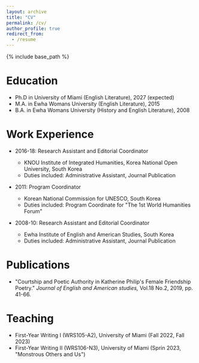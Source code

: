 ```yaml
---
layout: archive
title: "CV"
permalink: /cv/
author_profile: true
redirect_from:
  - /resume
---
```


{% include base_path %}

Education
======
* Ph.D in University of Miami (English Literature), 2027 (expected)
* M.A. in Ewha Womans University (English Literature), 2015
* B.A. in Ewha Womans University (History and English Literature), 2008
  

Work Experience
======
* 2016-18: Research Assistant and Editorial Coordinator
  * KNOU Institute of Integrated Humanities, Korea National Open University, South Korea
  * Duties included: Administrative Assistant, Journal Publication
    
* 2011: Program Coordinator
  * Korean National Commission for UNESCO, South Korea
  * Duties included: Program Coordinate for "The 1st World Humanities Forum" 

* 2008-10: Research Assistant and Editorial Coordinator
  * Ewha Institute of English and American Studies, South Korea
  * Duties included: Administrative Assistant, Journal Publication


Publications
======
* "Courtship and Poetic Authority in Katherine Philip's Female Friendship Poetry." *Journal of English and American studies,* Vol.18 No.2, 2019, pp. 41-66.
  
 
Teaching
======
* First-Year Writing I (WRS105-A2), University of Miami (Fall 2022, Fall 2023)
* First-Year Writing II (WRS106-N3), University of Miami (Sprin 2023, "Monstrous Others and Us")


 
